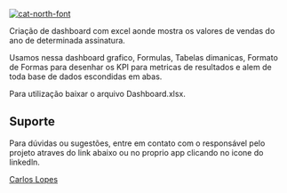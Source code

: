<a href="https://fontmeme.com/fonts/cat-north-font/"><img src="https://fontmeme.com/permalink/250612/284547ef7399d31651aa2c8b6c907568.png" alt="cat-north-font" border="0"></a>


Criação de dashboard com excel aonde mostra os valores de vendas do ano de determinada assinatura.

Usamos nessa dashboard grafico, Formulas, Tabelas dimanicas, Formato de Formas para desenhar os KPI para metricas de resultados e alem de toda base de dados escondidas em abas.

Para utilização baixar o arquivo Dashboard.xlsx.

## Suporte

Para dúvidas ou sugestões, entre em contato com o responsável pelo projeto atraves do link abaixo ou no proprio app clicando no icone do linkedln.

[Carlos Lopes](https://www.linkedin.com/in/clmoura/)
 